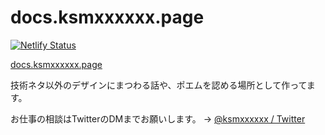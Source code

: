# docs.ksmxxxxxx.page

[![Netlify Status](https://api.netlify.com/api/v1/badges/d042d973-5e75-4b7e-b3ec-308d054e1a78/deploy-status)](https://app.netlify.com/sites/docsksmxxxxxx/deploys)

[docs.ksmxxxxxx.page](https://docs.ksmxxxxxx.page/)

技術ネタ以外のデザインにまつわる話や、ポエムを認める場所として作ってます。

お仕事の相談はTwitterのDMまでお願いします。 → [@ksmxxxxxx / Twitter](https://twitter.com/ksmxxxxxx)
